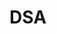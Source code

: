 # DSA
<!-- 18 oct done nothing -->
<!-- 19 oct did nothing again  --> 
<!-- first mile stone completed my first quiz on space and time complexity -->